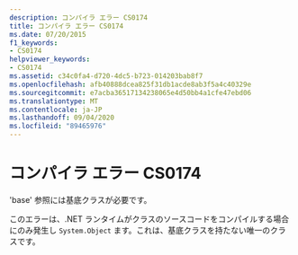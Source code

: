 ```yaml
---
description: コンパイラ エラー CS0174
title: コンパイラ エラー CS0174
ms.date: 07/20/2015
f1_keywords:
- CS0174
helpviewer_keywords:
- CS0174
ms.assetid: c34c0fa4-d720-4dc5-b723-014203bab8f7
ms.openlocfilehash: afb40888dcea825f31db1acde8ab3f5a4c40329e
ms.sourcegitcommit: e7acba36517134238065e4d50bb4a1cfe47ebd06
ms.translationtype: MT
ms.contentlocale: ja-JP
ms.lasthandoff: 09/04/2020
ms.locfileid: "89465976"
---
```

# <a name="compiler-error-cs0174"></a>コンパイラ エラー CS0174
'base' 参照には基底クラスが必要です。  
  
 このエラーは、.NET ランタイムがクラスのソースコードをコンパイルする場合にのみ発生し `System.Object` ます。これは、基底クラスを持たない唯一のクラスです。
